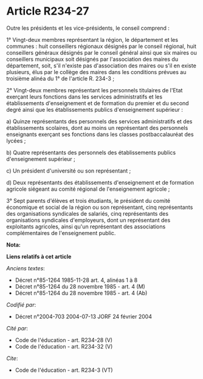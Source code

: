 # Article R234-27

Outre les présidents et les vice-présidents, le conseil comprend : 

1° Vingt-deux membres représentant la région, le département et les communes : huit conseillers régionaux désignés par le
conseil régional, huit conseillers généraux désignés par le conseil général ainsi que six maires ou conseillers municipaux
soit désignés par l'association des maires du département, soit, s'il n'existe pas d'association des maires ou s'il en existe
plusieurs, élus par le collège des maires dans les conditions prévues au troisième alinéa du 1° de l'article R. 234-3 ; 

2° Vingt-deux membres représentant les personnels titulaires de l'Etat exerçant leurs fonctions dans les services
administratifs et les établissements d'enseignement et de formation du premier et du second degré ainsi que les
établissements publics d'enseignement supérieur : 

a) Quinze représentants des personnels des services administratifs et des établissements scolaires, dont au moins un
représentant des personnels enseignants exerçant ses fonctions dans les classes postbaccalauréat des lycées ; 

b) Quatre représentants des personnels des établissements publics d'enseignement supérieur ; 

c) Un président d'université ou son représentant ; 

d) Deux représentants des établissements d'enseignement et de formation agricole siégeant au comité régional de
l'enseignement agricole ; 

3° Sept parents d'élèves et trois étudiants, le président du comité économique et social de la région ou son représentant,
cinq représentants des organisations syndicales de salariés, cinq représentants des organisations syndicales d'employeurs,
dont un représentant des exploitants agricoles, ainsi qu'un représentant des associations complémentaires de l'enseignement
public.

**Nota:**



**Liens relatifs à cet article**

_Anciens textes_:

  - Décret n°85-1264 1985-11-28 art. 4, alinéas 1 à 8
  - Décret n°85-1264 du 28 novembre 1985 - art. 4 (M)
  - Décret n°85-1264 du 28 novembre 1985 - art. 4 (Ab)

_Codifié par_:

  - Décret n°2004-703 2004-07-13 JORF 24 février 2004

_Cité par_:

  - Code de l'éducation - art. R234-28 (V)
  - Code de l'éducation - art. R234-32 (V)

_Cite_:

  - Code de l'éducation - art. R234-3 (VT)
